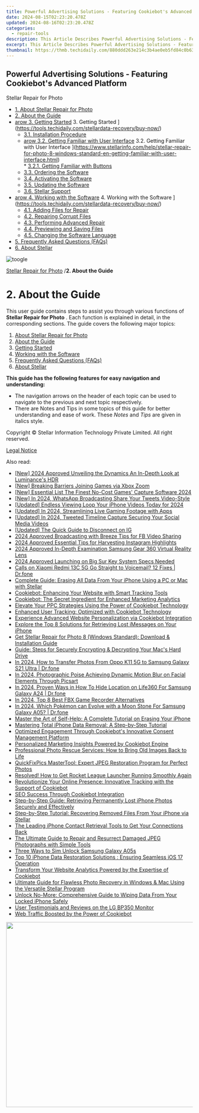 ```yaml
---
title: Powerful Advertising Solutions - Featuring Cookiebot's Advanced Platform
date: 2024-08-15T02:23:20.478Z
updated: 2024-08-16T02:23:20.478Z
categories:
  - repair-tools
description: This Article Describes Powerful Advertising Solutions - Featuring Cookiebot's Advanced Platform
excerpt: This Article Describes Powerful Advertising Solutions - Featuring Cookiebot's Advanced Platform
thumbnail: https://thmb.techidaily.com/880ddd263e214c3b4ae0eb5fd84c0b63be50232aa4ce3a994c19ff834b47aa92.jpg
---
```


## Powerful Advertising Solutions - Featuring Cookiebot's Advanced Platform

Stellar Repair for Photo

* [1. About Stellar Repair for Photo](https://tools.techidaily.com/stellardata-recovery/buy-now/)
* [2. About the Guide](https://tools.techidaily.com/stellardata-recovery/buy-now/)
* [arow 3. Getting Started](https://www.stellarinfo.com/help/public/frontEnd/onlinehelp/images/arow.png) 3\. Getting Started ](https://tools.techidaily.com/stellardata-recovery/buy-now/)  
  * [3.1. Installation Procedure](https://tools.techidaily.com/stellardata-recovery/buy-now/)  
  * [arow 3.2. Getting Familiar with User Interface](https://www.stellarinfo.com/help/public/frontEnd/onlinehelp/images/arow.png) 3.2\. Getting Familiar with User Interface ](https://www.stellarinfo.com/help/stellar-repair-for-photo-8-windows-standard-en-getting-familiar-with-user-interface.html)  
         * [3.2.1. Getting Familiar with Buttons](https://tools.techidaily.com/stellardata-recovery/buy-now/)  
  * [3.3. Ordering the Software](https://tools.techidaily.com/stellardata-recovery/buy-now/)  
  * [3.4. Activating the Software](https://tools.techidaily.com/stellardata-recovery/buy-now/)  
  * [3.5. Updating the Software](https://tools.techidaily.com/stellardata-recovery/buy-now/)  
  * [3.6. Stellar Support](https://tools.techidaily.com/stellardata-recovery/buy-now/)
* [arow 4. Working with the Software](https://www.stellarinfo.com/help/public/frontEnd/onlinehelp/images/arow.png) 4\. Working with the Software ](https://tools.techidaily.com/stellardata-recovery/buy-now/)  
  * [4.1. Adding Files for Repair](https://tools.techidaily.com/stellardata-recovery/buy-now/)  
  * [4.2. Repairing Corrupt Files](https://tools.techidaily.com/stellardata-recovery/buy-now/)  
  * [4.3. Performing Advanced Repair](https://tools.techidaily.com/stellardata-recovery/buy-now/)  
  * [4.4. Previewing and Saving Files](https://tools.techidaily.com/stellardata-recovery/buy-now/)  
  * [4.5. Changing the Software Language](https://tools.techidaily.com/stellardata-recovery/buy-now/)
* [5. Frequently Asked Questions (FAQs)](https://www.stellarinfo.com/help/stellar-repair-for-photo-8-windows-standard-en-frequently-asked-questions-faqs-.html)
* [6. About Stellar](https://tools.techidaily.com/stellardata-recovery/buy-now/)

![toogle](https://www.stellarinfo.com/help/public/frontEnd/onlinehelp/images/toogle.png)

[Stellar Repair for Photo](https://tools.techidaily.com/stellardata-recovery/buy-now/) /**2\. About the Guide**

# **2\. About the Guide**

 This user guide contains steps to assist you through various functions of **Stellar Repair for Photo** . Each function is explained in detail, in the corresponding sections. The guide covers the following major topics:

1. [About Stellar Repair for Photo](https://tools.techidaily.com/stellardata-recovery/buy-now/)
2. [About the Guide](https://tools.techidaily.com/stellardata-recovery/buy-now/)
3. [Getting Started](https://tools.techidaily.com/stellardata-recovery/buy-now/)
4. [Working with the Software](https://tools.techidaily.com/stellardata-recovery/buy-now/)
5. [Frequently Asked Questions (FAQs)](https://www.stellarinfo.com/help/stellar-repair-for-photo-8-windows-standard-en-frequently-asked-questions-faqs-.html)
6. [About Stellar](https://tools.techidaily.com/stellardata-recovery/buy-now/)

 **This guide has the following features for easy navigation and understanding:**

* The navigation arrows on the header of each topic can be used to navigate to the previous and next topic respectively.
* There are Notes and Tips in some topics of this guide for better understanding and ease of work. These _Notes_ and _Tips_ are given in italics style.

 Copyright © Stellar Information Technology Private Limited. All right reserved.

[Legal Notice](https://tools.techidaily.com/stellardata-recovery/buy-now/)

<ins class="adsbygoogle"
     style="display:block"
     data-ad-format="autorelaxed"
     data-ad-client="ca-pub-7571918770474297"
     data-ad-slot="1223367746"></ins>



<ins class="adsbygoogle"
     style="display:block"
     data-ad-client="ca-pub-7571918770474297"
     data-ad-slot="8358498916"
     data-ad-format="auto"
     data-full-width-responsive="true"></ins>

<span class="atpl-alsoreadstyle">Also read:</span>
<div><ul>
<li><a href="https://fox-direct.techidaily.com/new-2024-approved-unveiling-the-dynamics-an-in-depth-look-at-luminances-hdr/"><u>[New] 2024 Approved  Unveiling the Dynamics  An In-Depth Look at Luminance's HDR</u></a></li>
<li><a href="https://extra-lessons.techidaily.com/new-breaking-barriers-joining-games-via-xbox-zoom/"><u>[New] Breaking Barriers  Joining Games via Xbox Zoom</u></a></li>
<li><a href="https://screen-recording.techidaily.com/new-essential-list-the-finest-no-cost-games-capture-software-2024/"><u>[New] Essential List  The Finest No-Cost Games' Capture Software 2024</u></a></li>
<li><a href="https://twitter-videos.techidaily.com/new-in-2024-whatsapp-broadcasting-share-your-tweets-video-style/"><u>[New] In 2024, WhatsApp Broadcasting  Share Your Tweets Video-Style</u></a></li>
<li><a href="https://facebook-video-footage.techidaily.com/updated-endless-viewing-loop-your-iphone-videos-today-for-2024/"><u>[Updated] Endless Viewing  Loop Your iPhone Videos Today for 2024</u></a></li>
<li><a href="https://screen-mirroring-recording.techidaily.com/updated-in-2024-streamlining-live-gaming-footage-with-apps/"><u>[Updated] In 2024, Streamlining Live Gaming Footage with Apps</u></a></li>
<li><a href="https://twitter-videos.techidaily.com/updated-in-2024-tweeted-timeline-capture-securing-your-social-media-videos/"><u>[Updated] In 2024, Tweeted Timeline Capture  Securing Your Social Media Videos</u></a></li>
<li><a href="https://instagram-videos.techidaily.com/updated-the-quick-guide-to-disconnect-on-ig/"><u>[Updated] The Quick Guide to Disconnect on IG</u></a></li>
<li><a href="https://facebook-clips.techidaily.com/2024-approved-broadcasting-with-breeze-tips-for-fb-video-sharing/"><u>2024 Approved  Broadcasting with Breeze  Tips for FB Video Sharing</u></a></li>
<li><a href="https://instagram-video-recordings.techidaily.com/2024-approved-essential-tips-for-harvesting-instagram-highlights/"><u>2024 Approved  Essential Tips for Harvesting Instagram Highlights</u></a></li>
<li><a href="https://some-knowledge.techidaily.com/2024-approved-in-depth-examination-samsung-gear-360-virtual-reality-lens/"><u>2024 Approved  In-Depth Examination  Samsung Gear 360 Virtual Reality Lens</u></a></li>
<li><a href="https://extra-skills.techidaily.com/2024-approved-launching-on-big-sur-key-system-specs-needed/"><u>2024 Approved  Launching on Big Sur  Key System Specs Needed</u></a></li>
<li><a href="https://howto.techidaily.com/calls-on-xiaomi-redmi-13c-5g-go-straight-to-voicemail-12-fixes-drfone-by-drfone-fix-android-problems-fix-android-problems/"><u>Calls on Xiaomi Redmi 13C 5G Go Straight to Voicemail? 12 Fixes | Dr.fone</u></a></li>
<li><a href="https://data-safeguard.techidaily.com/complete-guide-erasing-all-data-from-your-iphone-using-a-pc-or-mac-with-stellar/"><u>Complete Guide: Erasing All Data From Your iPhone Using a PC or Mac with Stellar</u></a></li>
<li><a href="https://data-safeguard.techidaily.com/cookiebot-enhancing-your-website-with-smart-tracking-tools/"><u>Cookiebot: Enhancing Your Website with Smart Tracking Tools</u></a></li>
<li><a href="https://data-safeguard.techidaily.com/cookiebot-the-secret-ingredient-for-enhanced-marketing-analytics/"><u>Cookiebot: The Secret Ingredient for Enhanced Marketing Analytics</u></a></li>
<li><a href="https://data-safeguard.techidaily.com/elevate-your-ppc-strategies-using-the-power-of-cookiebot-technology/"><u>Elevate Your PPC Strategies Using the Power of Cookiebot Technology</u></a></li>
<li><a href="https://data-safeguard.techidaily.com/enhanced-user-tracking-optimized-with-cookiebot-technology/"><u>Enhanced User Tracking: Optimized with Cookiebot Technology</u></a></li>
<li><a href="https://data-safeguard.techidaily.com/experience-advanced-website-personalization-via-cookiebot-integration/"><u>Experience Advanced Website Personalization via Cookiebot Integration</u></a></li>
<li><a href="https://data-safeguard.techidaily.com/explore-the-top-8-solutions-for-retrieving-lost-imessages-on-your-iphone/"><u>Explore the Top 8 Solutions for Retrieving Lost iMessages on Your iPhone</u></a></li>
<li><a href="https://data-safeguard.techidaily.com/get-stellar-repair-for-photo-8-windows-standard-download-and-installation-guide/"><u>Get Stellar Repair for Photo 8 (Windows Standard): Download & Installation Guide</u></a></li>
<li><a href="https://data-safeguard.techidaily.com/guide-steps-for-securely-encrypting-and-decrypting-your-macs-hard-drive/"><u>Guide: Steps for Securely Encrypting & Decrypting Your Mac's Hard Drive</u></a></li>
<li><a href="https://android-transfer.techidaily.com/in-2024-how-to-transfer-photos-from-oppo-k11-5g-to-samsung-galaxy-s21-ultra-drfone-by-drfone-transfer-from-android-transfer-from-android/"><u>In 2024, How to Transfer Photos From Oppo K11 5G to Samsung Galaxy S21 Ultra | Dr.fone</u></a></li>
<li><a href="https://extra-guidance.techidaily.com/in-2024-photographic-poise-achieving-dynamic-motion-blur-on-facial-elements-through-picsart/"><u>In 2024, Photographic Poise  Achieving Dynamic Motion Blur on Facial Elements Through Picsart</u></a></li>
<li><a href="https://location-social.techidaily.com/in-2024-proven-ways-in-how-to-hide-location-on-life360-for-samsung-galaxy-a24-drfone-by-drfone-virtual-android/"><u>In 2024, Proven Ways in How To Hide Location on Life360 For Samsung Galaxy A24 | Dr.fone</u></a></li>
<li><a href="https://on-screen-recording.techidaily.com/in-2024-top-8-best-fbx-game-recorder-alternatives/"><u>In 2024, Top 8 Best FBX Game Recorder Alternatives</u></a></li>
<li><a href="https://change-location.techidaily.com/in-2024-which-pokemon-can-evolve-with-a-moon-stone-for-samsung-galaxy-a05-drfone-by-drfone-virtual-android/"><u>In 2024, Which Pokémon can Evolve with a Moon Stone For Samsung Galaxy A05? | Dr.fone</u></a></li>
<li><a href="https://data-safeguard.techidaily.com/master-the-art-of-self-help-a-complete-tutorial-on-erasing-your-iphone/"><u>Master the Art of Self-Help: A Complete Tutorial on Erasing Your iPhone</u></a></li>
<li><a href="https://data-safeguard.techidaily.com/mastering-total-iphone-data-removal-a-step-by-step-tutorial/"><u>Mastering Total iPhone Data Removal: A Step-by-Step Tutorial</u></a></li>
<li><a href="https://data-safeguard.techidaily.com/optimized-engagement-through-cookiebots-innovative-consent-management-platform/"><u>Optimized Engagement Through Cookiebot's Innovative Consent Management Platform</u></a></li>
<li><a href="https://data-safeguard.techidaily.com/personalized-marketing-insights-powered-by-cookiebot-engine/"><u>Personalized Marketing Insights Powered by Cookiebot Engine</u></a></li>
<li><a href="https://data-safeguard.techidaily.com/professional-photo-rescue-services-how-to-bring-old-images-back-to-life/"><u>Professional Photo Rescue Services: How to Bring Old Images Back to Life</u></a></li>
<li><a href="https://data-safeguard.techidaily.com/quickfixpics-mastertool-expert-jpeg-restoration-program-for-perfect-photos/"><u>QuickFixPics MasterTool: Expert JPEG Restoration Program for Perfect Photos</u></a></li>
<li><a href="https://video-ai-editor.techidaily.com/resolved-how-to-get-rocket-league-launcher-running-smoothly-again/"><u>Resolved! How to Get Rocket League Launcher Running Smoothly Again</u></a></li>
<li><a href="https://data-safeguard.techidaily.com/revolutionize-your-online-presence-innovative-tracking-with-the-support-of-cookiebot/"><u>Revolutionize Your Online Presence: Innovative Tracking with the Support of Cookiebot</u></a></li>
<li><a href="https://data-safeguard.techidaily.com/seo-success-through-cookiebot-integration/"><u>SEO Success Through Cookiebot Integration</u></a></li>
<li><a href="https://data-safeguard.techidaily.com/step-by-step-guide-retrieving-permanently-lost-iphone-photos-securely-and-effectively/"><u>Step-by-Step Guide: Retrieving Permanently Lost iPhone Photos Securely and Effectively</u></a></li>
<li><a href="https://data-safeguard.techidaily.com/step-by-step-tutorial-recovering-removed-files-from-your-iphone-via-stellar/"><u>Step-by-Step Tutorial: Recovering Removed Files From Your iPhone via Stellar</u></a></li>
<li><a href="https://data-safeguard.techidaily.com/the-leading-iphone-contact-retrieval-tools-to-get-your-connections-back/"><u>The Leading iPhone Contact Retrieval Tools to Get Your Connections Back</u></a></li>
<li><a href="https://data-safeguard.techidaily.com/the-ultimate-guide-to-repair-and-resurrect-damaged-jpeg-photographs-with-simple-tools/"><u>The Ultimate Guide to Repair and Resurrect Damaged JPEG Photographs with Simple Tools</u></a></li>
<li><a href="https://sim-unlock.techidaily.com/three-ways-to-sim-unlock-samsung-galaxy-a05s-by-drfone-android/"><u>Three Ways to Sim Unlock Samsung Galaxy A05s</u></a></li>
<li><a href="https://data-safeguard.techidaily.com/top-10-iphone-data-restoration-solutions-ensuring-seamless-ios-17-operation/"><u>Top 10 iPhone Data Restoration Solutions : Ensuring Seamless iOS 17 Operation</u></a></li>
<li><a href="https://data-safeguard.techidaily.com/transform-your-website-analytics-powered-by-the-expertise-of-cookiebot/"><u>Transform Your Website Analytics Powered by the Expertise of Cookiebot</u></a></li>
<li><a href="https://data-safeguard.techidaily.com/ultimate-guide-for-flawless-photo-recovery-in-windows-and-mac-using-the-versatile-stellar-program/"><u>Ultimate Guide for Flawless Photo Recovery in Windows & Mac Using the Versatile Stellar Program</u></a></li>
<li><a href="https://data-safeguard.techidaily.com/unlock-no-more-comprehensive-guide-to-wiping-data-from-your-locked-iphone-safely/"><u>Unlock No-More: Comprehensive Guide to Wiping Data From Your Locked iPhone Safely</u></a></li>
<li><a href="https://extra-resources.techidaily.com/user-testimonials-and-reviews-on-the-lg-bp350-monitor/"><u>User Testimonials and Reviews on the LG BP350 Monitor</u></a></li>
<li><a href="https://data-safeguard.techidaily.com/web-traffic-boosted-by-the-power-of-cookiebot/"><u>Web Traffic Boosted by the Power of Cookiebot</u></a></li>
</ul></div>

<!-- affiliate ads begin -->
<a href="https://appsumo.8odi.net/c/5597632/2087407/7443" target="_top" id="2087407"><img src="//a.impactradius-go.com/display-ad/7443-2087407" border="0" alt="" width="600" height="500"/></a><img height="0" width="0" src="https://appsumo.8odi.net/i/5597632/2087407/7443" style="position:absolute;visibility:hidden;" border="0" />
<!-- affiliate ads end -->